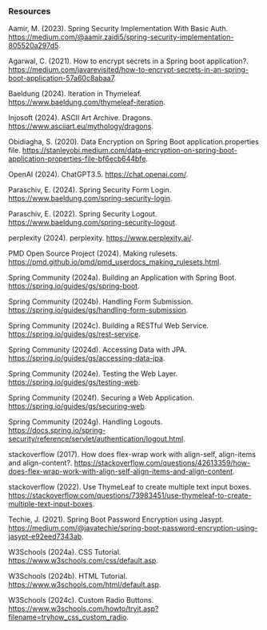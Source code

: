 ### Resources

Aamir, M. (2023). Spring Security Implementation With Basic Auth. https://medium.com/@aamir.zaidi5/spring-security-implementation-805520a297d5.

Agarwal, C. (2021). How to encrypt secrets in a Spring boot application?. https://medium.com/javarevisited/how-to-encrypt-secrets-in-an-spring-boot-application-57a60c8abaa7. 

Baeldung (2024). Iteration in Thymeleaf. https://www.baeldung.com/thymeleaf-iteration.

Injosoft (2024). ASCII Art Archive. Dragons. https://www.asciiart.eu/mythology/dragons.

Obidiagha, S. (2020). Data Encryption on Spring Boot application.properties file. https://stanleyobi.medium.com/data-encryption-on-spring-boot-application-properties-file-bf6ecb644bfe.

OpenAI (2024). ChatGPT3.5. https://chat.openai.com/.

Paraschiv, E. (2024). Spring Security Form Login. https://www.baeldung.com/spring-security-login.

Paraschiv, E. (2022). Spring Security Logout. https://www.baeldung.com/spring-security-logout.

perplexity (2024). perplexity. https://www.perplexity.ai/.

PMD Open Source Project (2024). Making rulesets. https://pmd.github.io/pmd/pmd_userdocs_making_rulesets.html.

Spring Community (2024a). Building an Application with Spring Boot. https://spring.io/guides/gs/spring-boot.

Spring Community (2024b). Handling Form Submission. https://spring.io/guides/gs/handling-form-submission.

Spring Community (2024c). Building a RESTful Web Service. https://spring.io/guides/gs/rest-service.

Spring Community (2024d). Accessing Data with JPA. https://spring.io/guides/gs/accessing-data-jpa.

Spring Community (2024e). Testing the Web Layer. https://spring.io/guides/gs/testing-web.

Spring Community (2024f). Securing a Web Application. https://spring.io/guides/gs/securing-web.

Spring Community (2024g). Handling Logouts. https://docs.spring.io/spring-security/reference/servlet/authentication/logout.html.

stackoverflow (2017). How does flex-wrap work with align-self, align-items and align-content?. https://stackoverflow.com/questions/42613359/how-does-flex-wrap-work-with-align-self-align-items-and-align-content.

stackoverflow (2022). Use ThymeLeaf to create multiple text input boxes. https://stackoverflow.com/questions/73983451/use-thymeleaf-to-create-multiple-text-input-boxes.

Techie, J. (2021). Spring Boot Password Encryption using Jasypt. https://medium.com/@javatechie/spring-boot-password-encryption-using-jasypt-e92eed7343ab.

W3Schools (2024a). CSS Tutorial. https://www.w3schools.com/css/default.asp.

W3Schools (2024b). HTML Tutorial. https://www.w3schools.com/html/default.asp.

W3Schools (2024c). Custom Radio Buttons. https://www.w3schools.com/howto/tryit.asp?filename=tryhow_css_custom_radio.
